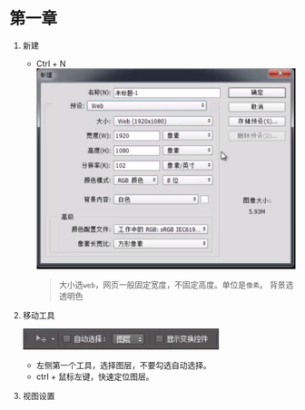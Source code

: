 # 第一章
1. 新建
    - Ctrl + N
        ![](assets/B.png)
        > 大小选`web`，网页一般固定宽度，不固定高度。单位是`像素`。
        > 背景选透明色
2. 移动工具

   ![](/assets/96[@0~JX[FOIX5%8O@IFU~Q.png)
   - 左侧第一个工具，选择图层，不要勾选自动选择。
   - ctrl + 鼠标左键，快速定位图层。
3. 视图设置 
